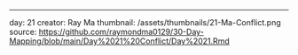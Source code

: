 ---
day: 21
creator: Ray Ma
thumbnail: /assets/thumbnails/21-Ma-Conflict.png
source: https://github.com/raymondma0129/30-Day-Mapping/blob/main/Day%2021%20Conflict/Day%2021.Rmd